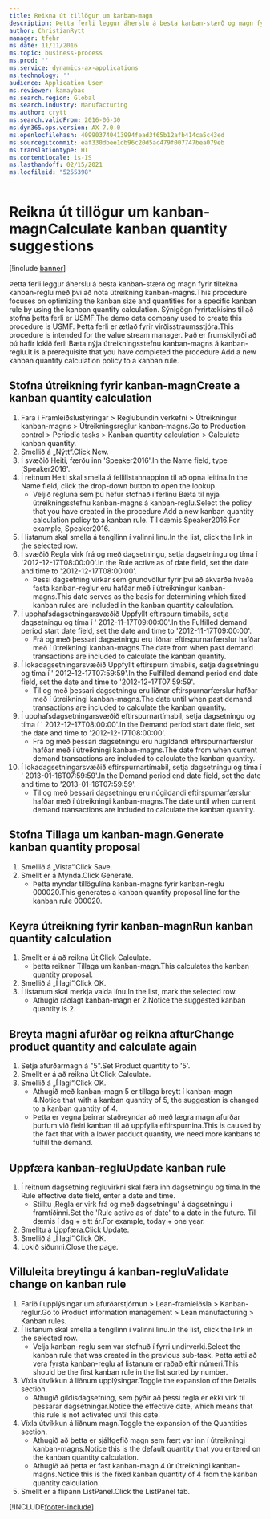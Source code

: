 ```yaml
---
title: Reikna út tillögur um kanban-magn
description: Þetta ferli leggur áherslu á besta kanban-stærð og magn fyrir tiltekna kanban-reglu með því að nota útreikning kanban-magns.
author: ChristianRytt
manager: tfehr
ms.date: 11/11/2016
ms.topic: business-process
ms.prod: ''
ms.service: dynamics-ax-applications
ms.technology: ''
audience: Application User
ms.reviewer: kamaybac
ms.search.region: Global
ms.search.industry: Manufacturing
ms.author: crytt
ms.search.validFrom: 2016-06-30
ms.dyn365.ops.version: AX 7.0.0
ms.openlocfilehash: 409903740413994fead3f65b12afb414ca5c43ed
ms.sourcegitcommit: eaf330dbee1db96c20d5ac479f007747bea079eb
ms.translationtype: HT
ms.contentlocale: is-IS
ms.lasthandoff: 02/15/2021
ms.locfileid: "5255398"
---
```

# <a name="calculate-kanban-quantity-suggestions"></a><span data-ttu-id="26bad-103">Reikna út tillögur um kanban-magn</span><span class="sxs-lookup"><span data-stu-id="26bad-103">Calculate kanban quantity suggestions</span></span>

[!include [banner](../../includes/banner.md)]

<span data-ttu-id="26bad-104">Þetta ferli leggur áherslu á besta kanban-stærð og magn fyrir tiltekna kanban-reglu með því að nota útreikning kanban-magns.</span><span class="sxs-lookup"><span data-stu-id="26bad-104">This procedure focuses on optimizing the kanban size and quantities for a specific kanban rule by using the kanban quantity calculation.</span></span> <span data-ttu-id="26bad-105">Sýnigögn fyrirtækisins til að stofna þetta ferli er USMF.</span><span class="sxs-lookup"><span data-stu-id="26bad-105">The demo data company used to create this procedure is USMF.</span></span> <span data-ttu-id="26bad-106">Þetta ferli er ætlað fyrir virðisstraumsstjóra.</span><span class="sxs-lookup"><span data-stu-id="26bad-106">This procedure is intended for the value stream manager.</span></span> <span data-ttu-id="26bad-107">Það er frumskilyrði að þú hafir lokið ferli Bæta nýja útreikningsstefnu kanban-magns á kanban-reglu.</span><span class="sxs-lookup"><span data-stu-id="26bad-107">It is a prerequisite that you have completed the procedure Add a new kanban quantity calculation policy to a kanban rule.</span></span>


## <a name="create-a-kanban-quantity-calculation"></a><span data-ttu-id="26bad-108">Stofna útreikning fyrir kanban-magn</span><span class="sxs-lookup"><span data-stu-id="26bad-108">Create a kanban quantity calculation</span></span>
1. <span data-ttu-id="26bad-109">Fara í Framleiðslustýringar > Reglubundin verkefni > Útreikningur kanban-magns > Útreikningsreglur kanban-magns.</span><span class="sxs-lookup"><span data-stu-id="26bad-109">Go to Production control > Periodic tasks > Kanban quantity calculation > Calculate kanban quantity.</span></span>
2. <span data-ttu-id="26bad-110">Smellið á „Nýtt“.</span><span class="sxs-lookup"><span data-stu-id="26bad-110">Click New.</span></span>
3. <span data-ttu-id="26bad-111">Í svæðið Heiti, færðu inn 'Speaker2016'.</span><span class="sxs-lookup"><span data-stu-id="26bad-111">In the Name field, type 'Speaker2016'.</span></span>
4. <span data-ttu-id="26bad-112">Í reitnum Heiti skal smella á fellilistahnappinn til að opna leitina.</span><span class="sxs-lookup"><span data-stu-id="26bad-112">In the Name field, click the drop-down button to open the lookup.</span></span>
    * <span data-ttu-id="26bad-113">Veljið regluna sem þú hefur stofnað í ferlinu Bæta til nýja útreikningsstefnu kanban-magns á kanban-reglu.</span><span class="sxs-lookup"><span data-stu-id="26bad-113">Select the policy that you have created in the procedure Add a new kanban quantity calculation policy to a kanban rule.</span></span> <span data-ttu-id="26bad-114">Til dæmis Speaker2016.</span><span class="sxs-lookup"><span data-stu-id="26bad-114">For example, Speaker2016.</span></span>  
5. <span data-ttu-id="26bad-115">Í listanum skal smella á tengilinn í valinni línu.</span><span class="sxs-lookup"><span data-stu-id="26bad-115">In the list, click the link in the selected row.</span></span>
6. <span data-ttu-id="26bad-116">Í svæðið Regla virk frá og með dagsetningu, setja dagsetningu og tíma í '2012-12-17T08:00:00'.</span><span class="sxs-lookup"><span data-stu-id="26bad-116">In the Rule active as of date field, set the date and time to '2012-12-17T08:00:00'.</span></span>
    * <span data-ttu-id="26bad-117">Þessi dagsetning virkar sem grundvöllur fyrir því að ákvarða hvaða fasta kanban-reglur eru hafðar með í útreikningur kanban-magns.</span><span class="sxs-lookup"><span data-stu-id="26bad-117">This date serves as the basis for determining which fixed kanban rules are included in the kanban quantity calculation.</span></span>  
7. <span data-ttu-id="26bad-118">Í upphafsdagsetningarsvæðið Uppfyllt eftirspurn tímabils, setja dagsetningu og tíma í ' 2012-11-17T09:00:00'.</span><span class="sxs-lookup"><span data-stu-id="26bad-118">In the Fulfilled demand period start date field, set the date and time to '2012-11-17T09:00:00'.</span></span>
    * <span data-ttu-id="26bad-119">Frá og með þessari dagsetningu eru liðnar eftirspurnarfærslur hafðar með í útreikningi kanban-magns.</span><span class="sxs-lookup"><span data-stu-id="26bad-119">The date from when past demand transactions are included to calculate the kanban quantity.</span></span>  
8. <span data-ttu-id="26bad-120">Í lokadagsetningarsvæðið Uppfyllt eftirspurn tímabils, setja dagsetningu og tíma í ' 2012-12-17T07:59:59'.</span><span class="sxs-lookup"><span data-stu-id="26bad-120">In the Fulfilled demand period end date field, set the date and time to '2012-12-17T07:59:59'.</span></span>
    * <span data-ttu-id="26bad-121">Til og með þessari dagsetningu eru liðnar eftirspurnarfærslur hafðar með í útreikningi kanban-magns.</span><span class="sxs-lookup"><span data-stu-id="26bad-121">The date until when past demand transactions are included to calculate the kanban quantity.</span></span>  
9. <span data-ttu-id="26bad-122">Í upphafsdagsetningarsvæðið eftirspurnartímabil, setja dagsetningu og tíma í ' 2012-12-17T08:00:00'.</span><span class="sxs-lookup"><span data-stu-id="26bad-122">In the Demand period start date field, set the date and time to '2012-12-17T08:00:00'.</span></span>
    * <span data-ttu-id="26bad-123">Frá og með þessari dagsetningu eru núgildandi eftirspurnarfærslur hafðar með í útreikningi kanban-magns.</span><span class="sxs-lookup"><span data-stu-id="26bad-123">The date from when current demand transactions are included to calculate the kanban quantity.</span></span>  
10. <span data-ttu-id="26bad-124">Í lokadagsetningarsvæðið eftirspurnartímabil, setja dagsetningu og tíma í ' 2013-01-16T07:59:59'.</span><span class="sxs-lookup"><span data-stu-id="26bad-124">In the Demand period end date field, set the date and time to '2013-01-16T07:59:59'.</span></span>
    * <span data-ttu-id="26bad-125">Til og með þessari dagsetningu eru núgildandi eftirspurnarfærslur hafðar með í útreikningi kanban-magns.</span><span class="sxs-lookup"><span data-stu-id="26bad-125">The date until when current demand transactions are included to calculate the kanban quantity.</span></span>  

## <a name="generate-kanban-quantity-proposal"></a><span data-ttu-id="26bad-126">Stofna Tillaga um kanban-magn.</span><span class="sxs-lookup"><span data-stu-id="26bad-126">Generate kanban quantity proposal</span></span>
1. <span data-ttu-id="26bad-127">Smellið á „Vista“.</span><span class="sxs-lookup"><span data-stu-id="26bad-127">Click Save.</span></span>
2. <span data-ttu-id="26bad-128">Smellt er á Mynda.</span><span class="sxs-lookup"><span data-stu-id="26bad-128">Click Generate.</span></span>
    * <span data-ttu-id="26bad-129">Þetta myndar tillögulína kanban-magns fyrir kanban-reglu 000020.</span><span class="sxs-lookup"><span data-stu-id="26bad-129">This generates a kanban quantity proposal line for the kanban rule 000020.</span></span>  

## <a name="run-kanban-quantity-calculation"></a><span data-ttu-id="26bad-130">Keyra útreikning fyrir kanban-magn</span><span class="sxs-lookup"><span data-stu-id="26bad-130">Run kanban quantity calculation</span></span>
1. <span data-ttu-id="26bad-131">Smellt er á að reikna Út.</span><span class="sxs-lookup"><span data-stu-id="26bad-131">Click Calculate.</span></span>
    * <span data-ttu-id="26bad-132">þetta reiknar Tillaga um kanban-magn.</span><span class="sxs-lookup"><span data-stu-id="26bad-132">This calculates the kanban quantity proposal.</span></span>  
2. <span data-ttu-id="26bad-133">Smellið á „Í lagi“.</span><span class="sxs-lookup"><span data-stu-id="26bad-133">Click OK.</span></span>
3. <span data-ttu-id="26bad-134">Í listanum skal merkja valda línu.</span><span class="sxs-lookup"><span data-stu-id="26bad-134">In the list, mark the selected row.</span></span>
    * <span data-ttu-id="26bad-135">Athugið ráðlagt kanban-magn er 2.</span><span class="sxs-lookup"><span data-stu-id="26bad-135">Notice the suggested kanban quantity is 2.</span></span>  

## <a name="change-product-quantity-and-calculate-again"></a><span data-ttu-id="26bad-136">Breyta magni afurðar og reikna aftur</span><span class="sxs-lookup"><span data-stu-id="26bad-136">Change product quantity and calculate again</span></span>
1. <span data-ttu-id="26bad-137">Setja afurðarmagn á "5".</span><span class="sxs-lookup"><span data-stu-id="26bad-137">Set Product quantity to '5'.</span></span>
2. <span data-ttu-id="26bad-138">Smellt er á að reikna Út.</span><span class="sxs-lookup"><span data-stu-id="26bad-138">Click Calculate.</span></span>
3. <span data-ttu-id="26bad-139">Smellið á „Í lagi“.</span><span class="sxs-lookup"><span data-stu-id="26bad-139">Click OK.</span></span>
    * <span data-ttu-id="26bad-140">Athugið með kanban-magn 5 er tillaga breytt í kanban-magn 4.</span><span class="sxs-lookup"><span data-stu-id="26bad-140">Notice that with a kanban quantity of 5, the suggestion is changed to a kanban quantity of 4.</span></span>  
    * <span data-ttu-id="26bad-141">Þetta er vegna þeirrar staðreyndar að með lægra magn afurðar þurfum við fleiri kanban til að uppfylla eftirspurnina.</span><span class="sxs-lookup"><span data-stu-id="26bad-141">This is caused by the fact that with a lower product quantity, we need more kanbans to fulfill the demand.</span></span>  

## <a name="update-kanban-rule"></a><span data-ttu-id="26bad-142">Uppfæra kanban-reglu</span><span class="sxs-lookup"><span data-stu-id="26bad-142">Update kanban rule</span></span>
1. <span data-ttu-id="26bad-143">Í reitnum dagsetning regluvirkni skal færa inn dagsetningu og tíma.</span><span class="sxs-lookup"><span data-stu-id="26bad-143">In the Rule effective date field, enter a date and time.</span></span>
    * <span data-ttu-id="26bad-144">Stilltu ‚Regla er virk frá og með dagsetningu' á dagsetningu í framtíðinni.</span><span class="sxs-lookup"><span data-stu-id="26bad-144">Set the 'Rule active as of date' to a date in the future.</span></span> <span data-ttu-id="26bad-145">Til dæmis í dag + eitt ár.</span><span class="sxs-lookup"><span data-stu-id="26bad-145">For example, today + one year.</span></span>  
2. <span data-ttu-id="26bad-146">Smelltu á Uppfæra.</span><span class="sxs-lookup"><span data-stu-id="26bad-146">Click Update.</span></span>
3. <span data-ttu-id="26bad-147">Smellið á „Í lagi“.</span><span class="sxs-lookup"><span data-stu-id="26bad-147">Click OK.</span></span>
4. <span data-ttu-id="26bad-148">Lokið síðunni.</span><span class="sxs-lookup"><span data-stu-id="26bad-148">Close the page.</span></span>

## <a name="validate-change-on-kanban-rule"></a><span data-ttu-id="26bad-149">Villuleita breytingu á kanban-reglu</span><span class="sxs-lookup"><span data-stu-id="26bad-149">Validate change on kanban rule</span></span>
1. <span data-ttu-id="26bad-150">Farið í upplýsingar um afurðarstjórnun > Lean-framleiðsla > Kanban-reglur.</span><span class="sxs-lookup"><span data-stu-id="26bad-150">Go to Product information management > Lean manufacturing > Kanban rules.</span></span>
2. <span data-ttu-id="26bad-151">Í listanum skal smella á tengilinn í valinni línu.</span><span class="sxs-lookup"><span data-stu-id="26bad-151">In the list, click the link in the selected row.</span></span>
    * <span data-ttu-id="26bad-152">Velja kanban-reglu sem var stofnuð í fyrri undirverki.</span><span class="sxs-lookup"><span data-stu-id="26bad-152">Select the kanban rule that was created in the previous sub-task.</span></span> <span data-ttu-id="26bad-153">Þetta ætti að vera fyrsta kanban-reglu af listanum er raðað eftir númeri.</span><span class="sxs-lookup"><span data-stu-id="26bad-153">This should be the first kanban rule in the list sorted by number.</span></span>  
3. <span data-ttu-id="26bad-154">Víxla útvíkkun á liðnum upplýsingar.</span><span class="sxs-lookup"><span data-stu-id="26bad-154">Toggle the expansion of the Details section.</span></span>
    * <span data-ttu-id="26bad-155">Athugið gildisdagsetning, sem þýðir að þessi regla er ekki virk til þessarar dagsetningar.</span><span class="sxs-lookup"><span data-stu-id="26bad-155">Notice the effective date, which means that this rule is not activated until this date.</span></span>  
4. <span data-ttu-id="26bad-156">Víxla útvíkkun á liðnum magn.</span><span class="sxs-lookup"><span data-stu-id="26bad-156">Toggle the expansion of the Quantities section.</span></span>
    * <span data-ttu-id="26bad-157">Athugið að þetta er sjálfgefið magn sem fært var inn í útreikningi kanban-magns.</span><span class="sxs-lookup"><span data-stu-id="26bad-157">Notice this is the default quantity that you entered on the kanban quantity calculation.</span></span>  
    * <span data-ttu-id="26bad-158">Athugið að þetta er fast kanban-magn 4 úr útreikningi kanban-magns.</span><span class="sxs-lookup"><span data-stu-id="26bad-158">Notice this is the fixed kanban quantity of 4 from the kanban quantity calculation.</span></span>  
5. <span data-ttu-id="26bad-159">Smellt er á flipann ListPanel.</span><span class="sxs-lookup"><span data-stu-id="26bad-159">Click the ListPanel tab.</span></span>



[!INCLUDE[footer-include](../../../includes/footer-banner.md)]